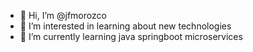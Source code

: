 - 👋 Hi, I’m @jfmorozco
- 👀 I’m interested in learning about new technologies
- 🌱 I’m currently learning java springboot microservices
